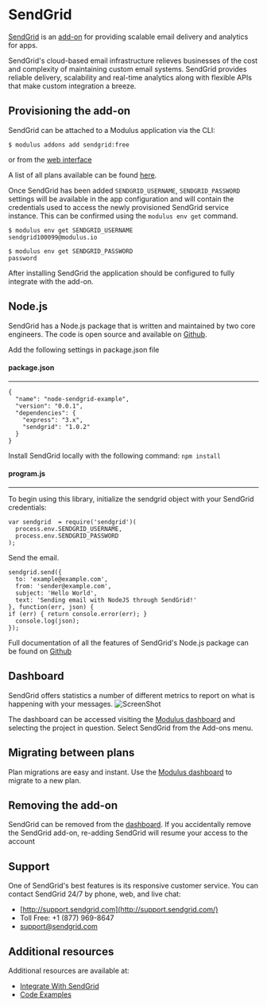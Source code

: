 SendGrid
=======

[SendGrid][sendgrid-addon] is an [add-on][modulus-addon] for providing scalable email delivery and analytics for apps.

SendGrid's cloud-based email infrastructure relieves businesses of the cost and complexity of maintaining custom email systems. SendGrid provides reliable delivery, scalability and real-time analytics along with flexible APIs that make custom integration a breeze.

## Provisioning the add-on

SendGrid can be attached to a Modulus application via the  CLI:

    $ modulus addons add sendgrid:free
or from the [web interface][sendgrid-addon]  

A list of all plans available can be found [here][sendgrid-addon].

Once SendGrid has been added `SENDGRID_USERNAME`, `SENDGRID_PASSWORD` settings will be available in the app configuration and will contain the credentials used to access the newly provisioned SendGrid service instance. This can be confirmed using the `modulus env get` command.

    $ modulus env get SENDGRID_USERNAME
    sendgrid100099@modulus.io

    $ modulus env get SENDGRID_PASSWORD
    password

After installing SendGrid the application should be configured to fully integrate with the add-on.


## Node.js

SendGrid has a Node.js package that is written and maintained by two
core engineers. The code is open source and available on [Github](http://github.com/sendgrid/sendgrid-nodejs).

Add the following settings in package.json file

#### package.json
-----------------

    {
      "name": "node-sendgrid-example",
      "version": "0.0.1",
      "dependencies": {
        "express": "3.x",
        "sendgrid": "1.0.2"
      }
    }

Install SendGrid locally with the following command:
`npm install`

#### program.js
-----------------
To begin using this library, initialize the sendgrid object with your SendGrid credentials:

    var sendgrid  = require('sendgrid')(
      process.env.SENDGRID_USERNAME,
      process.env.SENDGRID_PASSWORD
    );

Send the email.

    sendgrid.send({
      to: 'example@example.com',
      from: 'sender@example.com',
      subject: 'Hello World',
      text: 'Sending email with NodeJS through SendGrid!'
    }, function(err, json) {
    if (err) { return console.error(err); }
      console.log(json);
    });

Full documentation of all the features of SendGrid's Node.js package can
be found on [Github](http://github.com/sendgrid/sendgrid-nodejs)


## Dashboard

SendGrid offers statistics a number of different metrics to report on what is happening with your messages.
![ScreenShot](https://sendgrid.com/docs/images/delivery_metrics.png)

The dashboard can be accessed visiting the [Modulus dashboard][modulous-dashboard] and selecting the project in question. Select SendGrid from the Add-ons menu.


## Migrating between plans

Plan migrations are easy and instant. Use the [Modulus dashboard][modulous-dashboard] to migrate to a new plan.


## Removing the add-on

SendGrid can be removed from the [dashboard][modulous-dashboard]. If you accidentally remove the SendGrid add-on, re-adding SendGrid will resume your access to the account


## Support

One of SendGrid's best features is its responsive customer service. You can contact SendGrid 24/7 by phone, web, and live chat:

* [http://support.sendgrid.com](http://support.sendgrid.com/)
* Toll Free: +1 (877) 969-8647
* [support@sendgrid.com](mailto:support@sendgrid.com)


## Additional resources

Additional resources are available at:

- [Integrate With SendGrid](http://sendgrid.com/docs/Integrate/index.html)
- [Code Examples](http://sendgrid.com/docs/Code_Examples/index.html)


[sendgrid-addon]: https://addons.modulus.io/sendgrid
[modulus-addon]: https://addons.modulus.io/
[modulous-dashboard]: https://modulus.io/user/dashboard

